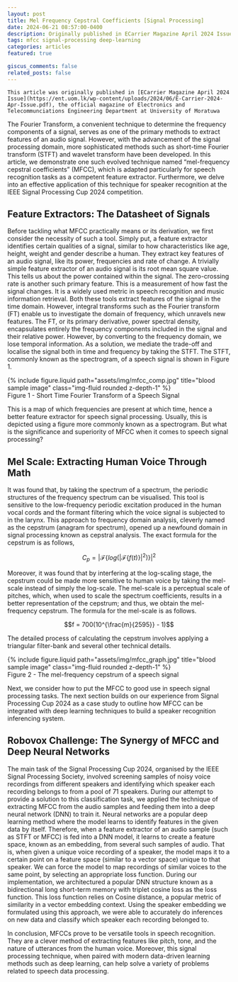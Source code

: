 ```yaml
---
layout: post
title: Mel Frequency Cepstral Coefficients [Signal Processing]
date: 2024-06-21 08:57:00-0400
description: Originally published in ECarrier Magazine April 2024 Issue
tags: mfcc signal-processing deep-learning
categories: articles
featured: true

giscus_comments: false
related_posts: false
---
```


`This article was originally published in [ECarrier Magazine April 2024 Issue](https://ent.uom.lk/wp-content/uploads/2024/06/E-Carrier-2024-Apr-Issue.pdf), the official magazine of Electronics and Telecommunciations Engineering Department at University of Moratuwa`

The Fourier Transform, a convenient technique to determine the frequency components of a signal, serves as one of the primary methods to extract features of an audio signal. However, with the advancement of the signal processing domain, more sophisticated methods such as short-time Fourier transform (STFT) and wavelet transform have been developed. In this article, we demonstrate one such evolved technique named “mel-frequency cepstral coefficients” (MFCC), which is adapted particularly for speech recognition tasks as a competent feature extractor. Furthermore, we delve into an effective application of this technique for speaker recognition at the IEEE Signal Processing Cup 2024 competition.

## Feature Extractors: The Datasheet of Signals

Before tackling what MFCC practically means or its derivation, we first consider the necessity of such a tool. Simply put, a feature extractor identifies certain qualities of a signal, similar to how characteristics like age, height, weight  and gender describe a human. They extract key features of an audio signal, like its power, frequencies and rate of change. A trivially simple feature extractor of an audio signal is its root mean square value. This tells us about the power contained within the signal. The zero-crossing rate is another such primary feature. This is a measurement of how fast the signal changes. It is a widely used metric in speech recognition and music information retrieval. Both these tools extract features of the signal in the time domain. However, integral transforms such as the Fourier transform (FT) enable us to investigate the domain of frequency, which unravels new features. The FT, or its primary derivative, power spectral density, encapsulates entirely the frequency components included in the signal and their relative power. However, by converting to the frequency domain, we lose temporal information. As a solution, we mediate the trade-off and localise the signal both in time and frequency by taking the STFT. The STFT, commonly known as the spectrogram, of a speech signal is shown in Figure 1.

<div class="row justify-content-sm-center">
    <div class="col-sm mt-3 mt-md-0">
        {% include figure.liquid path="assets/img/mfcc_comp.jpg" title="blood sample image" class="img-fluid rounded z-depth-1" %}
    </div>
</div>
<div class="caption">
    Figure 1 - Short Time Fourier Transform of a Speech Signal
</div>

This is a map of which frequencies are present at which time, hence a better feature extractor for speech signal processing. Usually, this is depicted using a figure more commonly known as a spectrogram. But what is the significance and superiority of MFCC when it comes to speech signal processing?

## Mel Scale: Extracting Human Voice Through Math

It was found that, by taking the spectrum of a spectrum, the periodic structures of the frequency spectrum can be visualised. This tool is sensitive to the low-frequency periodic excitation produced in the human vocal cords and the formant filtering which the voice signal is subjected to in the larynx. This approach to frequency domain analysis, cleverly named as the cepstrum (anagram for spectrum), opened up a newfound domain in signal processing known as cepstral analysis. The exact formula for the cepstrum is as follows,

$$C_p = |\mathcal{F}\{log(|\mathcal{F}\{f(t)\}|^2)\}|^2$$

Moreover, it was found that by interfering at the log-scaling stage, the cepstrum could be made more sensitive to human voice by taking the mel-scale instead of simply the log-scale. The mel-scale is a perceptual scale of pitches, which, when used to scale the spectrum coefficients, results in a better representation of the cepstrum; and thus, we obtain the mel-frequency cepstrum. The formula for the mel-scale is as follows.

$$f = 700(10^{\frac{m}{2595}} - 1)$$

The detailed process of calculating the cepstrum involves applying a triangular filter-bank and several other technical details.

<div class="row justify-content-sm-center">
    <div class="col-sm mt-3 mt-md-0">
        {% include figure.liquid path="assets/img/mfcc_graph.jpg" title="blood sample image" class="img-fluid rounded z-depth-1" %}
    </div>
</div>
<div class="caption">
    Figure 2 - The mel-frequency cepstrum of a speech signal
</div>

Next, we consider how to put the MFCC to good use in speech signal processing tasks. The next section builds on our experience from Signal Processing Cup 2024 as a case study to outline how MFCC can be integrated with deep learning techniques to build a speaker recognition inferencing system.

## Robovox Challenge: The Synergy of MFCC and Deep Neural Networks

The main task of the Signal Processing Cup 2024, organised by the IEEE Signal Processing Society, involved screening samples of noisy voice recordings from different speakers and identifying which speaker each recording belongs to from a pool of 71 speakers. During our attempt to provide a solution to this classification task, we applied the technique of extracting MFCC from the audio samples and feeding them into a deep neural network (DNN) to train it. Neural networks are a popular deep learning method where the model learns to identify features in the given data by itself. Therefore, when a feature extractor of an audio sample (such as STFT or MFCC) is fed into a DNN model, it learns to create a feature space, known as an embedding, from several such samples of audio. That is, when given a unique voice recording of a speaker, the model maps it to a certain point on a feature space (similar to a vector space) unique to that speaker. We can force the model to map recordings of similar voices to the same point, by selecting an appropriate loss function. During our implementation, we architectured a popular DNN structure known as a bidirectional long short-term memory with triplet cosine loss as the loss function. This loss function relies on Cosine distance, a popular metric of similarity in a vector embedding context. Using the speaker embedding we formulated using this approach, we were able to accurately do inferences on new data and classify which speaker each recording belonged to. 

In conclusion, MFCCs prove to be versatile tools in speech recognition. They are a clever method of extracting features like pitch, tone, and the nature of utterances from the human voice. Moreover, this signal processing technique, when paired with modern data-driven learning methods such as deep learning, can help solve a variety of problems related to speech data processing.



